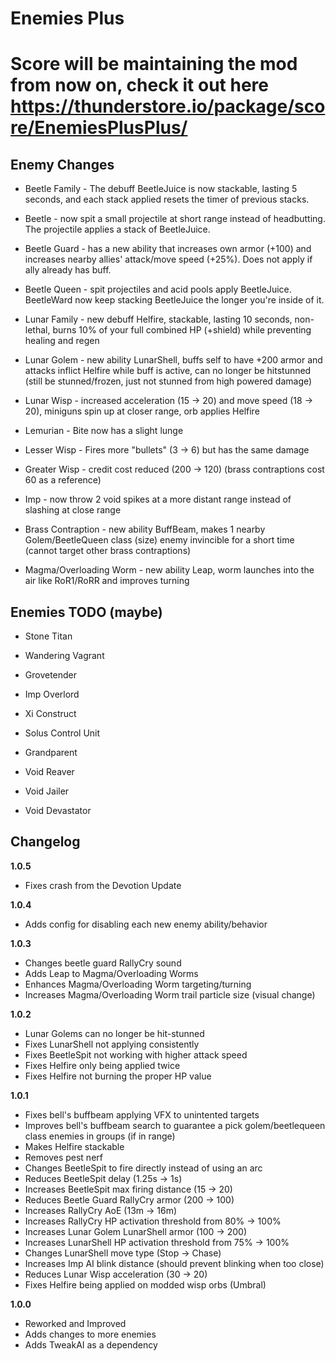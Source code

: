 # Enemies Plus

# Score will be maintaining the mod from now on, check it out here https://thunderstore.io/package/score/EnemiesPlusPlus/

## Enemy Changes

- Beetle Family - The debuff BeetleJuice is now stackable, lasting 5 seconds, and each stack applied resets the timer of previous stacks.
- Beetle - now spit a small projectile at short range instead of headbutting. The projectile applies a stack of BeetleJuice.
- Beetle Guard - has a new ability that increases own armor (+100) and increases nearby allies' attack/move speed (+25%). Does not apply if ally already has buff.
- Beetle Queen - spit projectiles and acid pools apply BeetleJuice. BeetleWard now keep stacking BeetleJuice the longer you're inside of it.

- Lunar Family - new debuff Helfire, stackable, lasting 10 seconds, non-lethal, burns 10% of your full combined HP (+shield) while preventing healing and regen
- Lunar Golem - new ability LunarShell, buffs self to have +200 armor and attacks inflict Helfire while buff is active, can no longer be hitstunned (still be stunned/frozen, just not stunned from high powered damage)
- Lunar Wisp - increased acceleration (15 -> 20) and move speed (18 -> 20), miniguns spin up at closer range, orb applies Helfire

- Lemurian - Bite now has a slight lunge

- Lesser Wisp - Fires more "bullets" (3 -> 6) but has the same damage
- Greater Wisp - credit cost reduced (200 -> 120) (brass contraptions cost 60 as a reference)

- Imp - now throw 2 void spikes at a more distant range instead of slashing at close range

- Brass Contraption - new ability BuffBeam, makes 1 nearby Golem/BeetleQueen class (size) enemy invincible for a short time (cannot target other brass contraptions)

- Magma/Overloading Worm - new ability Leap, worm launches into the air like RoR1/RoRR and improves turning

## Enemies TODO (maybe)

- Stone Titan
- Wandering Vagrant
- Grovetender
- Imp Overlord
- Xi Construct
- Solus Control Unit
- Grandparent

- Void Reaver
- Void Jailer
- Void Devastator

## Changelog

**1.0.5**

- Fixes crash from the Devotion Update

**1.0.4**

- Adds config for disabling each new enemy ability/behavior

**1.0.3**

- Changes beetle guard RallyCry sound
- Adds Leap to Magma/Overloading Worms
- Enhances Magma/Overloading Worm targeting/turning
- Increases Magma/Overloading Worm trail particle size (visual change)

**1.0.2**

- Lunar Golems can no longer be hit-stunned
- Fixes LunarShell not applying consistently
- Fixes BeetleSpit not working with higher attack speed
- Fixes Helfire only being applied twice
- Fixes Helfire not burning the proper HP value

**1.0.1**

- Fixes bell's buffbeam applying VFX to unintented targets
- Improves bell's buffbeam search to guarantee a pick golem/beetlequeen class enemies in groups (if in range)
- Makes Helfire stackable
- Removes pest nerf
- Changes BeetleSpit to fire directly instead of using an arc
- Reduces BeetleSpit delay (1.25s -> 1s)
- Increases BeetleSpit max firing distance (15 -> 20)
- Reduces Beetle Guard RallyCry armor (200 -> 100)
- Increases RallyCry AoE (13m -> 16m)
- Increases RallyCry HP activation threshold from 80% -> 100%
- Increases Lunar Golem LunarShell armor (100 -> 200)
- Increases LunarShell HP activation threshold from 75% -> 100%
- Changes LunarShell move type (Stop -> Chase)
- Increases Imp AI blink distance (should prevent blinking when too close)
- Reduces Lunar Wisp acceleration (30 -> 20)
- Fixes Helfire being applied on modded wisp orbs (Umbral)

**1.0.0**

- Reworked and Improved
- Adds changes to more enemies
- Adds TweakAI as a dependency
